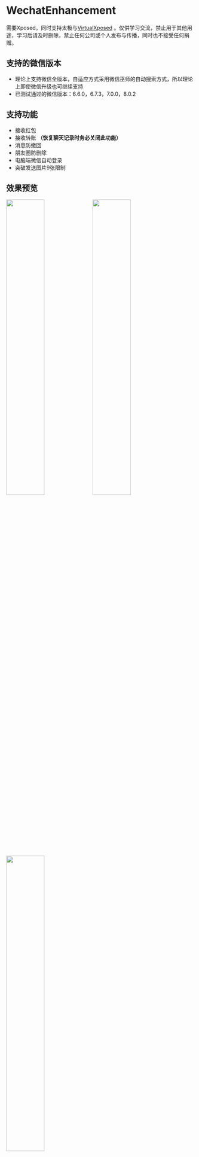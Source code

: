 # WechatEnhancement
需要Xposed，同时支持太极与[VirtualXposed](https://github.com/android-hacker/VirtualXposed) 。仅供学习交流，禁止用于其他用途，学习后请及时删除，禁止任何公司或个人发布与传播，同时也不接受任何捐赠。

## 支持的微信版本
- 理论上支持微信全版本，自适应方式采用微信巫师的自动搜索方式，所以理论上即使微信升级也可继续支持
- 已测试通过的微信版本：6.6.0，6.7.3，7.0.0，8.0.2

## 支持功能
- 接收红包
- 接收转账 **（恢复聊天记录时务必关闭此功能）**
- 消息防撤回
- 朋友圈防删除
- 电脑端微信自动登录
- 突破发送图片9张限制

## 效果预览
<img src="https://raw.githubusercontent.com/firesunCN/WechatEnhancement/master/image/screenshot1.jpg" width="45%" /> <img src="https://raw.githubusercontent.com/firesunCN/WechatEnhancement/master/image/screenshot2.jpg" width="45%" />
<img src="https://raw.githubusercontent.com/firesunCN/WechatEnhancement/master/image/screenshot3.jpg" width="45%" />

## 致谢
本项目为以下三个项目的融合，使用Java重（chao）写（xi）了微信巫师的自动搜索hook类的功能，并应用在抢红包和自动接收转账上，使得以上功能都能自动适配微信，在此十分感谢veryyoung，Gh0u1L5，wuxiaosu

[WechatLuckyMoney](https://github.com/veryyoung/WechatLuckyMoney) 

[WechatMagician](https://github.com/Gh0u1L5/WechatMagician) 

[XposedWechatHelper](https://github.com/wuxiaosu/XposedWechatHelper) 
